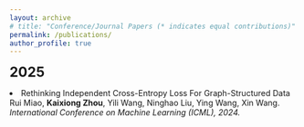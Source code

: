 ```yaml
---
layout: archive
# title: "Conference/Journal Papers (* indicates equal contributions)"
permalink: /publications/
author_profile: true
---
```


<font size="5"><b>2025</b></font><br />
<li>Rethinking Independent Cross-Entropy Loss For Graph-Structured Data<br />
Rui Miao, <b>Kaixiong Zhou</b>, Yili Wang, Ninghao Liu, Ying Wang, Xin Wang.<br />
<i>International Conference on Machine Learning (ICML), 2024.</i><br /></li>
